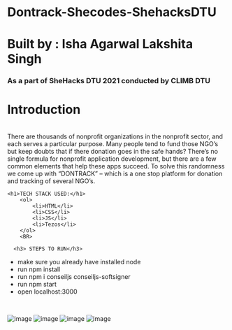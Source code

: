 # Dontrack-Shecodes-ShehacksDTU
# Built by : Isha Agarwal Lakshita Singh 
<h3>As a part of SheHacks DTU 2021 conducted by CLIMB DTU</h3>

<h1>Introduction</h1>  <BR>
There are thousands of nonprofit organizations in the nonprofit sector, and each serves a particular purpose. Many people tend to fund those NGO’s but keep doubts that if there donation goes in the safe hands? 
There’s no single formula for nonprofit application development, but there are a few common elements that help these apps succeed. To solve this randomness we come up with “DONTRACK” – which is a one stop platform for donation and tracking of several NGO’s.
  <BR>
 
    <h1>TECH STACK USED:</h1>
        <ol>
            <li>HTML</li>
            <li>CSS</li>
            <li>JS</li>
            <li>Tezos</li>
        </ol> 
        <BR>
       
      <h3> STEPS TO RUN</h3>
<ul>
  <li>make sure you already have installed node </li>
  <li>run npm install </li>
  <li>run npm i conseiljs conseiljs-softsigner </li>
  <li>run npm start </li>
  <li>open localhost:3000</li>
 </ul>
        <BR>

![image](https://user-images.githubusercontent.com/67590424/114295894-d81dd280-9ac5-11eb-8603-97caca9d21e5.png)
![image](https://user-images.githubusercontent.com/67590424/114295898-e23fd100-9ac5-11eb-9a1a-95fdeb542039.png)
![image](https://user-images.githubusercontent.com/67590424/114295910-ef5cc000-9ac5-11eb-97c6-fab8cc5deeec.png)
![image](https://user-images.githubusercontent.com/67590424/114295916-f84d9180-9ac5-11eb-94e7-7f1baf46dc0f.png)
